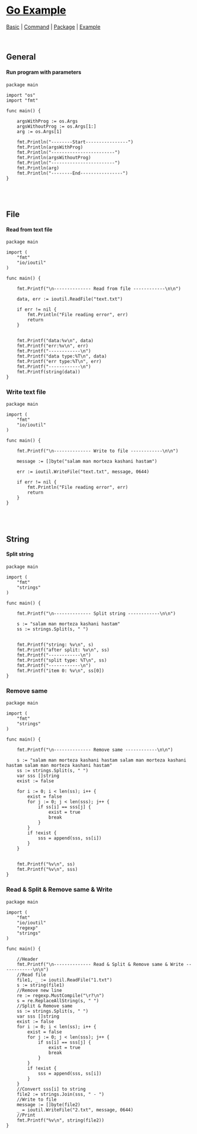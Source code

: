 # [<span style="color:black;">Go Example</span>](file:./Go.md)
[Basic](file:./Basic.md) | [Command](file:./Command.md) | [Package](file:./Package.md) | [Example](file:./Example.md)

<br>


## General
#### Run program with parameters
	package main

	import "os"
	import "fmt"

	func main() {

		argsWithProg := os.Args
		argsWithoutProg := os.Args[1:]
		arg := os.Args[1]

		fmt.Println("--------Start----------------")
		fmt.Println(argsWithProg)
		fmt.Println("------------------------")
		fmt.Println(argsWithoutProg)
		fmt.Println("------------------------")
		fmt.Println(arg)
		fmt.Println("--------End----------------")
	}


<br><br>
## File
#### Read from text file
	package main

	import (
		"fmt"
		"io/ioutil"
	)

	func main() {
		
		fmt.Printf("\n-------------- Read from file ------------\n\n")

		data, err := ioutil.ReadFile("text.txt")

		if err != nil {
			fmt.Println("File reading error", err)
			return
		}


		fmt.Printf("data:%v\n", data)
		fmt.Printf("err:%v\n", err)
		fmt.Printf("------------\n")
		fmt.Printf("data type:%T\n", data)
		fmt.Printf("err type:%T\n", err)
		fmt.Printf("------------\n")
		fmt.Printf(string(data))
	}
### Write text file
	package main

	import (
		"fmt"
		"io/ioutil"
	)

	func main() {

		fmt.Printf("\n-------------- Write to file ------------\n\n")

		message := []byte("salam man morteza kashani hastam")

		err := ioutil.WriteFile("text.txt", message, 0644)

		if err != nil {
			fmt.Println("File reading error", err)
			return
		}
	}


<br><br>
## String
#### Split string
	package main

	import (
		"fmt"
		"strings"
	)

	func main() {

		fmt.Printf("\n-------------- Split string ------------\n\n")
		
		s := "salam man morteza kashani hastam"
		ss := strings.Split(s, " ")


		fmt.Printf("string: %v\n", s)
		fmt.Printf("after split: %v\n", ss)
		fmt.Printf("------------\n")
		fmt.Printf("split type: %T\n", ss)
		fmt.Printf("------------\n")
		fmt.Printf("item 0: %v\n", ss[0])
	}
### Remove same 
	package main

	import (
		"fmt"
		"strings"
	)

	func main() {

		fmt.Printf("\n-------------- Remove same ------------\n\n")
		
		s := "salam man morteza kashani hastam salam man morteza kashani hastam salam man morteza kashani hastam"
		ss := strings.Split(s, " ")
		var sss []string
		exist := false

		for i := 0; i < len(ss); i++ {
			exist = false
			for j := 0; j < len(sss); j++ {
				if ss[i] == sss[j] {
					exist = true
					break
				}
			}
			if !exist {
				sss = append(sss, ss[i])
			}
		}


		fmt.Printf("%v\n", ss)
		fmt.Printf("%v\n", sss)
	}
### Read & Split & Remove same & Write
	package main

	import (
		"fmt"
		"io/ioutil"
		"regexp"
		"strings"
	)

	func main() {

		//Header
		fmt.Printf("\n-------------- Read & Split & Remove same & Write ------------\n\n")
		//Read file
		file1, _ := ioutil.ReadFile("1.txt")
		s := string(file1)
		//Remove new line
		re := regexp.MustCompile("\r?\n")
		s = re.ReplaceAllString(s, " ")
		//Split & Remove same
		ss := strings.Split(s, " ")
		var sss []string
		exist := false
		for i := 0; i < len(ss); i++ {
			exist = false
			for j := 0; j < len(sss); j++ {
				if ss[i] == sss[j] {
					exist = true
					break
				}
			}
			if !exist {
				sss = append(sss, ss[i])
			}
		}
		//Convert sss[i] to string
		file2 := strings.Join(sss, " - ")
		//Write to file
		message := []byte(file2)
		_ = ioutil.WriteFile("2.txt", message, 0644)
		//Print
		fmt.Printf("%v\n", string(file2))
	}

